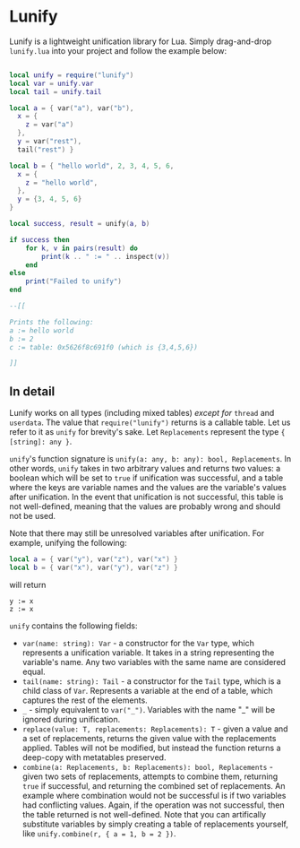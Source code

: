 # Lunify
Lunify is a lightweight unification library for Lua. Simply drag-and-drop `lunify.lua` into your project and follow the example below:

```lua

local unify = require("lunify")
local var = unify.var
local tail = unify.tail

local a = { var("a"), var("b"), 
  x = {
    z = var("a")
  }, 
  y = var("rest"),
  tail("rest") }

local b = { "hello world", 2, 3, 4, 5, 6, 
  x = {
    z = "hello world",
  },
  y = {3, 4, 5, 6}
}

local success, result = unify(a, b)

if success then 
    for k, v in pairs(result) do 
        print(k .. " := " .. inspect(v))
    end
else
    print("Failed to unify")
end

--[[

Prints the following:
a := hello world
b := 2
c := table: 0x5626f8c691f0 (which is {3,4,5,6})

]]

```

## In detail

Lunify works on all types (including mixed tables) *except for* `thread` and `userdata`. The value that `require("lunify")` returns is a callable table. Let us refer to it as `unify` for brevity's sake. Let `Replacements` represent the type `{ [string]: any }`. 

`unify`'s function signature is `unify(a: any, b: any): bool, Replacements`. In other words, `unify` takes in two arbitrary values and returns two values: a boolean which will be set to `true` if unification was successful, and a table where the keys are variable names and the values are the variable's values after unification. In the event that unification is not successful, this table is not well-defined, meaning that the values are probably wrong and should not be used. 

Note that there may still be unresolved variables after unification. For example, unifying the following:
```lua
local a = { var("y"), var("z"), var("x") }
local b = { var("x"), var("y"), var("z") }
```
will return
```
y := x
z := x
```

`unify` contains the following fields:
- `var(name: string): Var` - a constructor for the `Var` type, which represents a unification variable. It takes in a string representing the variable's name. Any two variables with the same name are considered equal.
- `tail(name: string): Tail` - a constructor for the `Tail` type, which is a child class of `Var`. Represents a variable at the end of a table, which captures the rest of the elements.
- `_` - simply equivalent to `var("_")`. Variables with the name "_" will be ignored during unification.
- `replace(value: T, replacements: Replacements): T` - given a value and a set of replacements, returns the given value with the replacements applied. Tables will not be modified, but instead the function returns a deep-copy with metatables preserved.
- `combine(a: Replacements, b: Replacements): bool, Replacements` - given two sets of replacements, attempts to combine them, returning `true` if successful, and returning the combined set of replacements. An example where combination would not be successful is if two variables had conflicting values. Again, if the operation was not successful, then the table returned is not well-defined. Note that you can artifically substitute variables by simply creating a table of replacements yourself, like `unify.combine(r, { a = 1, b = 2 })`.


